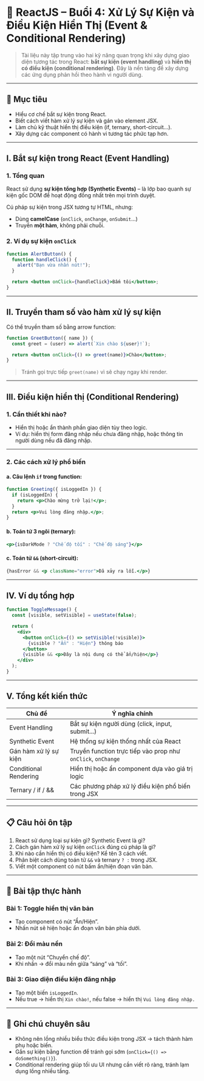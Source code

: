 
# 📘 ReactJS – Buổi 4: Xử Lý Sự Kiện và Điều Kiện Hiển Thị (Event & Conditional Rendering)

> Tài liệu này tập trung vào hai kỹ năng quan trọng khi xây dựng giao diện tương tác trong React: **bắt sự kiện (event handling)** và **hiển thị có điều kiện (conditional rendering)**. Đây là nền tảng để xây dựng các ứng dụng phản hồi theo hành vi người dùng.

---

## 🎯 Mục tiêu

- Hiểu cơ chế bắt sự kiện trong React.
- Biết cách viết hàm xử lý sự kiện và gán vào element JSX.
- Làm chủ kỹ thuật hiển thị điều kiện (if, ternary, short-circuit...).
- Xây dựng các component có hành vi tương tác phức tạp hơn.

---

## I. Bắt sự kiện trong React (Event Handling)

### 1. Tổng quan

React sử dụng **sự kiện tổng hợp (Synthetic Events)** – là lớp bao quanh sự kiện gốc DOM để hoạt động đồng nhất trên mọi trình duyệt.

Cú pháp sự kiện trong JSX tương tự HTML, nhưng:
- Dùng **camelCase** (`onClick`, `onChange`, `onSubmit`...)
- Truyền **một hàm**, không phải chuỗi.

### 2. Ví dụ sự kiện `onClick`

```jsx
function AlertButton() {
  function handleClick() {
    alert("Bạn vừa nhấn nút!");
  }

  return <button onClick={handleClick}>Bấm tôi</button>;
}
```

---

## II. Truyền tham số vào hàm xử lý sự kiện

Có thể truyền tham số bằng arrow function:

```jsx
function GreetButton({ name }) {
  const greet = (user) => alert(`Xin chào ${user}!`);

  return <button onClick={() => greet(name)}>Chào</button>;
}
```

> Tránh gọi trực tiếp `greet(name)` vì sẽ chạy ngay khi render.

---

## III. Điều kiện hiển thị (Conditional Rendering)

### 1. Cần thiết khi nào?

- Hiển thị hoặc ẩn thành phần giao diện tùy theo logic.
- Ví dụ: hiển thị form đăng nhập nếu chưa đăng nhập, hoặc thông tin người dùng nếu đã đăng nhập.

---

### 2. Các cách xử lý phổ biến

#### a. Câu lệnh `if` trong function:

```jsx
function Greeting({ isLoggedIn }) {
  if (isLoggedIn) {
    return <p>Chào mừng trở lại!</p>;
  }
  return <p>Vui lòng đăng nhập.</p>;
}
```

#### b. Toán tử 3 ngôi (ternary):

```jsx
<p>{isDarkMode ? "Chế độ tối" : "Chế độ sáng"}</p>
```

#### c. Toán tử `&&` (short-circuit):

```jsx
{hasError && <p className="error">Đã xảy ra lỗi.</p>}
```

---

## IV. Ví dụ tổng hợp

```jsx
function ToggleMessage() {
  const [visible, setVisible] = useState(false);

  return (
    <div>
      <button onClick={() => setVisible(!visible)}>
        {visible ? "Ẩn" : "Hiện"} thông báo
      </button>
      {visible && <p>Đây là nội dung có thể ẩn/hiện</p>}
    </div>
  );
}
```

---

## V. Tổng kết kiến thức

| Chủ đề                     | Ý nghĩa chính                                                              |
|----------------------------|----------------------------------------------------------------------------|
| Event Handling             | Bắt sự kiện người dùng (click, input, submit...)                          |
| Synthetic Event            | Hệ thống sự kiện thống nhất của React                                     |
| Gán hàm xử lý sự kiện      | Truyền function trực tiếp vào prop như `onClick`, `onChange`              |
| Conditional Rendering      | Hiển thị hoặc ẩn component dựa vào giá trị logic                          |
| Ternary / if / &&          | Các phương pháp xử lý điều kiện phổ biến trong JSX                        |

---

## 📋 Câu hỏi ôn tập

1. React sử dụng loại sự kiện gì? Synthetic Event là gì?
2. Cách gán hàm xử lý sự kiện `onClick` đúng cú pháp là gì?
3. Khi nào cần hiển thị có điều kiện? Kể tên 3 cách viết.
4. Phân biệt cách dùng toán tử `&&` và ternary `? :` trong JSX.
5. Viết một component có nút bấm ẩn/hiện đoạn văn bản.

---

## 🧪 Bài tập thực hành

### Bài 1: Toggle hiển thị văn bản

- Tạo component có nút “Ẩn/Hiện”.
- Nhấn nút sẽ hiện hoặc ẩn đoạn văn bản phía dưới.

### Bài 2: Đổi màu nền

- Tạo một nút “Chuyển chế độ”.
- Khi nhấn → đổi màu nền giữa “sáng” và “tối”.

### Bài 3: Giao diện điều kiện đăng nhập

- Tạo một biến `isLoggedIn`.
- Nếu true → hiển thị `Xin chào!`, nếu false → hiển thị `Vui lòng đăng nhập.`

---

## 📎 Ghi chú chuyên sâu

- Không nên lồng nhiều biểu thức điều kiện trong JSX → tách thành hàm phụ hoặc biến.
- Gắn sự kiện bằng function để tránh gọi sớm (`onClick={() => doSomething()}`).
- Conditional rendering giúp tối ưu UI nhưng cần viết rõ ràng, tránh lạm dụng lồng nhiều tầng.

